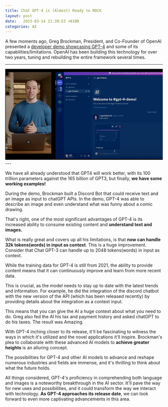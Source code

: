 ```yaml
---
title: Chat GPT-4 is (Almost) Ready to ROCK
layout: post
date:   2023-03-14 21:39:53 +0100
categories: AI
---
```



A few moments ago, Greg Brockman, President, and Co-Founder of OpenAI presented
a [developer demo showcasing GPT-4](https://www.youtube.com/watch?v=outcGtbnMuQ) and some of its capabilities/limitations. 
OpenAI has been building this technology for over two years, tuning and rebuilding the entire framework several times.

---
<div align="center">
<img src="/assets/gpt4.png" style="content-visibility:auto"
alt="Fault Barrier"
loading="lazy"
decoding="async">
</div>
---

We have all already understood that GPT4 will work better, with its 100 trillion parameters against the 165 billion of GPT3, but finally, **we have some working examples!**


During the demo, Brockman built a Discord Bot that could receive text and an image as input to chatGPT APIs. In the demo, GPT-4 was able to describe an image and even understand what was funny about a comic drawing.


That's right, one of the most significant advantages of GPT-4 is its increased ability to consume existing content and **understand text and images.**


What is really great and covers up all his limitations, is that **now can handle 32k tokens(words) in input as context**. This is a huge improvement. Consider that Chat GPT-3 can handle up to 2048 tokens(words) in input as context.


While the training data for GPT-4 is still from 2021, the ability to provide content means that it can continuously improve and learn from more recent data.


This is crucial, as the model needs to stay up to date with the latest trends and information. For example, he did the integration of the discord chatbot with the new version of the API (which has been released recently) by providing details about the integration as a context input.


This means that you can give the AI a huge context about what you need to do. Greg also fed the AI his tax and payment history and asked chatGPT to do his taxes. The result was Amazing.


With GPT-4 inching closer to its release, it'll be fascinating to witness the ways in which it's utilized and the novel applications it'll inspire. Brockman's plea to collaborate with these advanced AI models to **achieve greater heights** is an alluring concept.


The possibilities for GPT-4 and other AI models to advance and reshape numerous industries and fields are immense, and it's thrilling to think about what the future holds.


All things considered, GPT-4's proficiency in comprehending both language and images is a noteworthy breakthrough in the AI sector. It'll pave the way for new uses and possibilities, and it could transform the way we interact with technology. **As GPT-4 approaches its release date**, we can look forward to even more captivating advancements in this area.